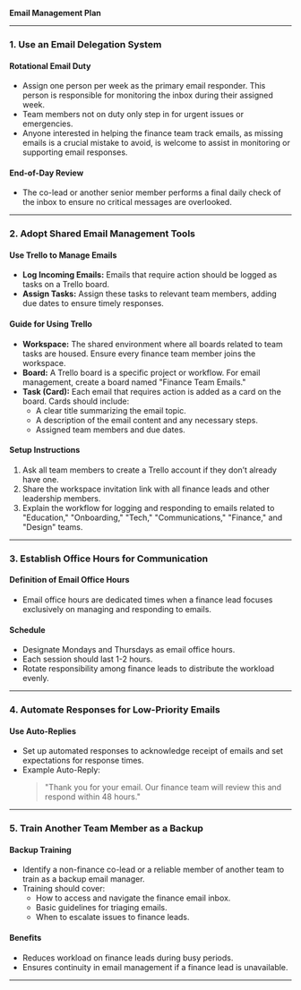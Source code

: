 **Email Management Plan**

---

### **1. Use an Email Delegation System**

#### **Rotational Email Duty**
- Assign one person per week as the primary email responder. This person is responsible for monitoring the inbox during their assigned week.
- Team members not on duty only step in for urgent issues or emergencies.
- Anyone interested in helping the finance team track emails, as missing emails is a crucial mistake to avoid, is welcome to assist in monitoring or supporting email responses.

#### **End-of-Day Review**
- The co-lead or another senior member performs a final daily check of the inbox to ensure no critical messages are overlooked.

---

### **2. Adopt Shared Email Management Tools**

#### **Use Trello to Manage Emails**
- **Log Incoming Emails:** Emails that require action should be logged as tasks on a Trello board.
- **Assign Tasks:** Assign these tasks to relevant team members, adding due dates to ensure timely responses.

#### **Guide for Using Trello**
- **Workspace:** The shared environment where all boards related to team tasks are housed. Ensure every finance team member joins the workspace.
- **Board:** A Trello board is a specific project or workflow. For email management, create a board named "Finance Team Emails."
- **Task (Card):** Each email that requires action is added as a card on the board. Cards should include:
  - A clear title summarizing the email topic.
  - A description of the email content and any necessary steps.
  - Assigned team members and due dates.

#### **Setup Instructions**
1. Ask all team members to create a Trello account if they don’t already have one.
2. Share the workspace invitation link with all finance leads and other leadership members.
3. Explain the workflow for logging and responding to emails related to "Education," "Onboarding," "Tech," "Communications," "Finance," and "Design" teams.

---

### **3. Establish Office Hours for Communication**

#### **Definition of Email Office Hours**
- Email office hours are dedicated times when a finance lead focuses exclusively on managing and responding to emails.

#### **Schedule**
- Designate Mondays and Thursdays as email office hours.
- Each session should last 1-2 hours.
- Rotate responsibility among finance leads to distribute the workload evenly.

---

### **4. Automate Responses for Low-Priority Emails**

#### **Use Auto-Replies**
- Set up automated responses to acknowledge receipt of emails and set expectations for response times.
- Example Auto-Reply:
  > "Thank you for your email. Our finance team will review this and respond within 48 hours."

---

### **5. Train Another Team Member as a Backup**

#### **Backup Training**
- Identify a non-finance co-lead or a reliable member of another team to train as a backup email manager.
- Training should cover:
  - How to access and navigate the finance email inbox.
  - Basic guidelines for triaging emails.
  - When to escalate issues to finance leads.

#### **Benefits**
- Reduces workload on finance leads during busy periods.
- Ensures continuity in email management if a finance lead is unavailable.

---

